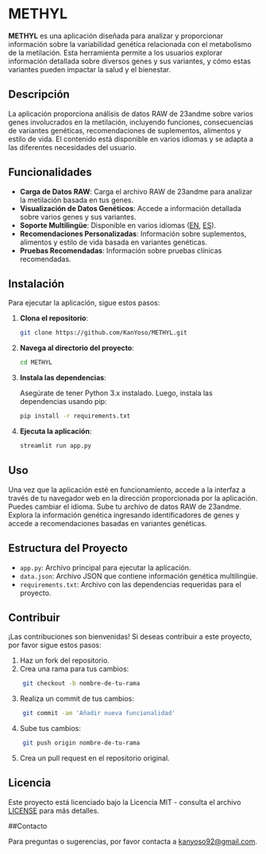 # METHYL

**METHYL** es una aplicación diseñada para analizar y proporcionar información sobre la variabilidad genética relacionada con el metabolismo de la metilación. Esta herramienta permite a los usuarios explorar información detallada sobre diversos genes y sus variantes, y cómo estas variantes pueden impactar la salud y el bienestar.

## Descripción

La aplicación proporciona análisis de datos RAW de 23andme sobre varios genes involucrados en la metilación, incluyendo funciones, consecuencias de variantes genéticas, recomendaciones de suplementos, alimentos y estilo de vida. El contenido está disponible en varios idiomas y se adapta a las diferentes necesidades del usuario.

## Funcionalidades

- **Carga de Datos RAW**: Carga el archivo RAW de 23andme para analizar la metilación basada en tus genes.
- **Visualización de Datos Genéticos**: Accede a información detallada sobre varios genes y sus variantes.
- **Soporte Multilingüe**: Disponible en varios idiomas ([EN]([https://github.com/KanYoso/METHYL/README.md](https://github.com/KanYoso/METHYL/blob/main/README.md)), [ES]([https://github.com/KanYoso/METHYL/README.ES.md](https://github.com/KanYoso/METHYL/blob/main/README.ES.md))).
- **Recomendaciones Personalizadas**: Información sobre suplementos, alimentos y estilo de vida basada en variantes genéticas.
- **Pruebas Recomendadas**: Información sobre pruebas clínicas recomendadas.

## Instalación

Para ejecutar la aplicación, sigue estos pasos:

1. **Clona el repositorio**:

    ```bash
    git clone https://github.com/KanYoso/METHYL.git
    ```

2. **Navega al directorio del proyecto**:

    ```bash
    cd METHYL
    ```

3. **Instala las dependencias**:

    Asegúrate de tener Python 3.x instalado. Luego, instala las dependencias usando pip:

    ```bash
    pip install -r requirements.txt
    ```

4. **Ejecuta la aplicación**:

    ```bash
    streamlit run app.py
    ```

## Uso

Una vez que la aplicación esté en funcionamiento, accede a la interfaz a través de tu navegador web en la dirección proporcionada por la aplicación. Puedes cambiar el idioma. Sube tu archivo de datos RAW de 23andme. Explora la información genética ingresando identificadores de genes y accede a recomendaciones basadas en variantes genéticas.

## Estructura del Proyecto

- `app.py`: Archivo principal para ejecutar la aplicación.
- `data.json`: Archivo JSON que contiene información genética multilingüe.
- `requirements.txt`: Archivo con las dependencias requeridas para el proyecto.

## Contribuir

¡Las contribuciones son bienvenidas! Si deseas contribuir a este proyecto, por favor sigue estos pasos:
1. Haz un fork del repositorio.
2. Crea una rama para tus cambios:

```bash
    git checkout -b nombre-de-tu-rama
   ```
3. Realiza un commit de tus cambios:

```bash
    git commit -am 'Añadir nueva funcionalidad'
   ```
4. Sube tus cambios:

```bash
    git push origin nombre-de-tu-rama
   ```
5. Crea un pull request en el repositorio original.

## Licencia

Este proyecto está licenciado bajo la Licencia MIT - consulta el archivo [LICENSE](LICENSE) para más detalles.

##Contacto

Para preguntas o sugerencias, por favor contacta a [kanyoso92@gmail.com](mailto:kanyoso92@gmail.com).
